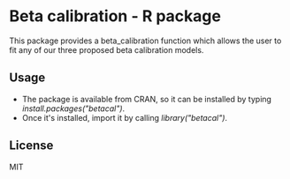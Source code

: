 # Beta calibration - R package

This package provides a beta_calibration function which allows the user to fit any of our three proposed beta calibration models.

## Usage

* The package is available from CRAN, so it can be installed by typing _install.packages("betacal")_.
* Once it's installed, import it by calling _library("betacal")_.
 
## License

MIT